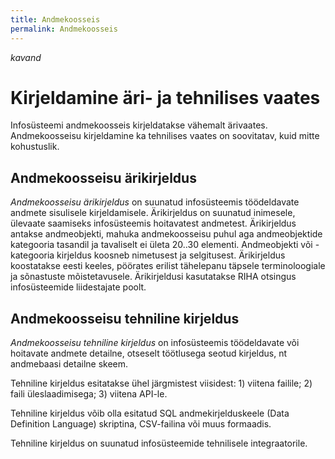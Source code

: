 ```yaml
---
title: Andmekoosseis
permalink: Andmekoosseis
---
```


_kavand_

# Kirjeldamine äri- ja tehnilises vaates

Infosüsteemi andmekoosseis kirjeldatakse vähemalt ärivaates. Andmekoosseisu kirjeldamine ka tehnilises vaates on soovitatav, kuid mitte kohustuslik.

## Andmekoosseisu ärikirjeldus

_*Andmekoosseisu ärikirjeldus*_ on suunatud infosüsteemis töödeldavate andmete sisulisele kirjeldamisele. Ärikirjeldus on suunatud inimesele, ülevaate saamiseks infosüsteemis hoitavatest andmetest. Ärikirjeldus antakse andmeobjekti, mahuka andmekoosseisu puhul aga andmeobjektide kategooria tasandil ja tavaliselt ei ületa 20..30 elementi. Andmeobjekti või -kategooria kirjeldus koosneb nimetusest ja selgitusest. Ärikirjeldus koostatakse eesti keeles, pöörates erilist tähelepanu täpsele terminoloogiale ja sõnastuste mõistetavusele. Ärikirjeldusi kasutatakse RIHA otsingus infosüsteemide liidestajate poolt.

## Andmekoosseisu tehniline kirjeldus

_*Andmekoosseisu tehniline kirjeldus*_ on infosüsteemis töödeldavate või hoitavate andmete detailne, otseselt töötlusega seotud kirjeldus, nt andmebaasi detailne skeem.

Tehniline kirjeldus esitatakse ühel järgmistest viisidest: 1) viitena failile; 2) faili üleslaadimisega; 3) viitena API-le.

Tehniline kirjeldus võib olla esitatud SQL andmekirjelduskeele (Data Definition Language) skriptina, CSV-failina või muus formaadis.

Tehniline kirjeldus on suunatud infosüsteemide tehnilisele integraatorile.

